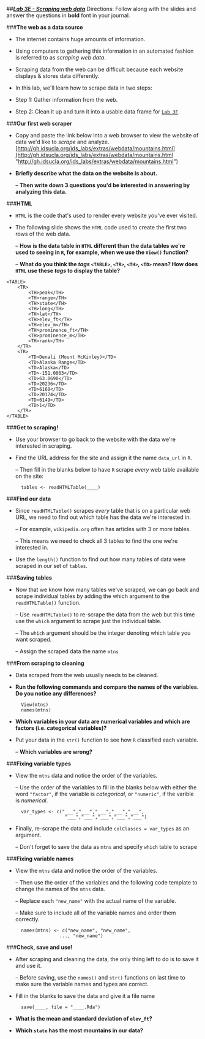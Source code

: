 ##***<u>Lab 3E - Scraping web data</u>***
Directions: Follow along with the slides and answer the questions in **bold** font in your journal.

###**The web as a data source**
* The internet contains huge amounts of information.

* Using computers to gathering this information in an automated fashion is referred to as *scraping
web data*.

* Scraping data from the web can be difficult because each website displays & stores data
differently.

* In this lab, we'll learn how to scrape data in two steps:

* Step 1: Gather information from the web.

* Step 2: Clean it up and turn it into a usable data frame for [```Lab 3F```](lab3f.md).

###**Our first web scraper**
* Copy and paste the link below into a web browser to view the website of data we'd like to *scrape*
and analyze.<br>
    [http://gh.idsucla.org/ids_labs/extras/webdata/mountains.html](http://gh.idsucla.org/ids_labs/extras/webdata/mountains.html "http://gh.idsucla.org/ids_labs/extras/webdata/mountains.html")

* **Briefly describe what the data on the website is about.**

    – **Then write down 3 questions you'd be interested in answering by analyzing this
    data.**

###**HTML**
* ```HTML``` is the code that's used to render every website you've ever visited.

* The following slide shows the ```HTML``` code used to create the first two rows of the web data.

    – **How is the data table in ```HTML``` different than the data tables we're used to seeing in
    ```R```, for example, when we use the ```View()``` function?**

    – **What do you think the *tags* ```<TABLE>```, ```<TR>```, ```<TH>```, ```<TD>``` mean? How does ```HTML``` use
    these *tags* to display the table?**

```
<TABLE>
    <TR>
        <TH>peak</TH>
        <TH>range</TH>
        <TH>state</TH>
        <TH>long</TH>
        <TH>lat</TH>
        <TH>elev_ft</TH>
        <TH>elev_m</TH>
        <TH>prominence_ft</TH>
        <TH>prominence_m</TH>
        <TH>rank</TH>
    </TR>
    <TR>
        <TD>Denali (Mount McKinley)</TD>
        <TD>Alaska Range</TD>
        <TD>Alaska</TD>
        <TD>-151.0063</TD>
        <TD>63.0690</TD>
        <TD>20236</TD>
        <TD>6168</TD>
        <TD>20174</TD>
        <TD>6149</TD>
        <TD>1</TD>
    </TR>
</TABLE>
```

###**Get to scraping!**
* Use your browser to go back to the website with the data we're interested in scraping.

* Find the URL address for the site and assign it the name ```data_url``` in ```R```.

    – Then fill in the blanks below to have ```R``` scrape *every* web table available on the site:

        tables <- readHTMLTable(____)

###**Find our data**
* Since ```readHTMLTable()``` scrapes *every* table that is on a particular web URL, we need to find out
which table has the data we're interested in.

    – For example, ```wikipedia.org``` often has articles with 3 or more tables.

    – This means we need to check all 3 tables to find the one we're interested in.

* Use the ```length()``` function to find out how many tables of data were scraped in our set of ```tables```.

###**Saving tables**

* Now that we know how many tables we've scraped, we can go back and scrape individual tables
by adding the which argument to the ```readHTMLTable()``` function.

    – Use ```readHTMLTable()``` to re-scrape the data from the web but this time use the ```which```
    argument to scrape just the individual table.

    – The ```which``` argument should be the integer denoting which table you want scraped.

    – Assign the scraped data the name ```mtns```

###**From scraping to cleaning**
* Data scraped from the web usually needs to be cleaned.

* **Run the following commands and compare the names of the variables. Do you notice any
differences?**

        View(mtns)
        names(mtns)

* **Which variables in your data are numerical variables and which are factors (i.e. categorical
variables)?**

* Put your data in the ```str()``` function to see how ```R``` classified each variable.

    – **Which variables are wrong?**

###**Fixing variable types**
* View the ```mtns``` data and notice the order of the variables.

    – Use the order of the variables to fill in the blanks below with either the word ```"factor"```, if
    the variable is *categorical*, or ```"numeric"```, if the varible is *numerical*.


        var_types <- c("___","___","___","___","___",
                        "___","___","___","___","___")


* Finally, re-scrape the data and include ```colClasses = var_types``` as an argument.

    – Don't forget to save the data as ```mtns``` and specify ```which``` table to scrape
    
###**Fixing variable names**
* View the ```mtns``` data and notice the order of the variables.

    – Then use the order of the variables and the following code template to change the names
    of the ```mtns``` data.

    – Replace each ```"new_name"``` with the actual name of the variable.

    – Make sure to include all of the variable names and order them correctly.


        names(mtns) <- c("new_name", "new_name",
                      ..., "new_name")


###**Check, save and use!**
* After scraping and cleaning the data, the only thing left to do is to save it and use it.

    – Before saving, use the ```names()``` and ```str()``` functions on last time to make sure the
    variable names and types are correct.

* Fill in the blanks to save the data and give it a file name

        save(____, file = "____.Rda")

* **What is the mean and standard deviation of ```elev_ft```?**

* **Which ```state``` has the most mountains in our data?**